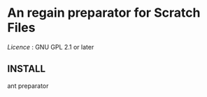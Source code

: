 An regain preparator for Scratch Files
======================================

*Licence* : GNU GPL 2.1 or later

INSTALL
-------

ant preparator